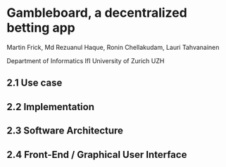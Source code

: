 # Gambleboard, a decentralized betting app

Martin Frick, Md Rezuanul Haque, Ronin Chellakudam, Lauri Tahvanainen

Department of Informatics IfI University of Zurich UZH


## 2.1 Use case

## 2.2 Implementation

## 2.3 Software Architecture

## 2.4 Front-End / Graphical User Interface

